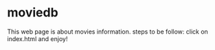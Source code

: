 # moviedb
This web page is about movies information.
steps to be follow:
click on index.html and enjoy!
